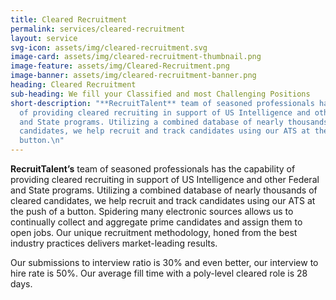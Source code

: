 ```yaml
---
title: Cleared Recruitment
permalink: services/cleared-recruitment
layout: service
svg-icon: assets/img/cleared-recruitment.svg
image-card: assets/img/cleared-recruitment-thumbnail.png
image-feature: assets/img/Cleared-Recruitment.png
image-banner: assets/img/cleared-recruitment-banner.png
heading: Cleared Recruitment
sub-heading: We fill your Classified and most Challenging Positions
short-description: "**RecruitTalent** team of seasoned professionals has the capability
  of providing cleared recruiting in support of US Intelligence and other Federal
  and State programs. Utilizing a combined database of nearly thousands of cleared
  candidates, we help recruit and track candidates using our ATS at the push of a
  button.\n"
---
```

**RecruitTalent’s** team of seasoned professionals has the capability of providing cleared recruiting in support of US Intelligence and other Federal and State programs. Utilizing a combined database of nearly thousands of cleared candidates, we help recruit and track candidates using our ATS at the push of a button. Spidering many electronic sources allows us to continually collect and aggregate prime candidates and assign them to open jobs. Our unique recruitment methodology, honed from the best industry practices delivers market-leading results.

Our submissions to interview ratio is 30% and even better, our interview to hire rate is 50%. Our average fill time with a poly-level cleared role is 28 days.